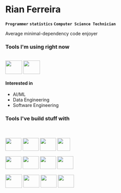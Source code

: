 # Rian Ferreira
**`Programmer`** **`statistics`** **`Computer Science Technician`**

Average minimal-dependency code enjoyer


### Tools I'm using right now
<div style="display: inline_block"><br>
  <img align="center" height="42" width="52" src="https://cdn.jsdelivr.net/gh/devicons/devicon/icons/python/python-original.svg" />
  <img align="center" height="42" width="52" src="https://cdn.jsdelivr.net/gh/devicons/devicon@latest/icons/r/r-original.svg" />
</div>


#### Interested in
  - AI/ML
  - Data Engineering
  - Software Engineering

### Tools I've build stuff with
 <div>
  <br>
  <br>
  <img align="center" height="40" width="50" src="https://cdn.jsdelivr.net/gh/devicons/devicon/icons/python/python-original.svg" />
  <img align="center" height="40" width="50" src="https://cdn.jsdelivr.net/gh/devicons/devicon/icons/pandas/pandas-original.svg" />
  <img align="center" height="40" width="50" src="https://cdn.jsdelivr.net/gh/devicons/devicon/icons/django/django-plain.svg" />
  <img align="center" height="40" src="https://cdn.jsdelivr.net/gh/devicons/devicon/icons/go/go-original.svg" />
  <br>
  <br>
  <img align="center" height="40" width="50" src="https://cdn.jsdelivr.net/gh/devicons/devicon/icons/typescript/typescript-plain.svg" />
  <img align="center" height="40" width="50" src="https://cdn.jsdelivr.net/gh/devicons/devicon/icons/react/react-original.svg" />
  <img align="center" height="40" width="50" src="https://cdn.jsdelivr.net/gh/devicons/devicon/icons/flask/flask-original.svg" />
  <img align="center" height="40" width="50" src="https://cdn.jsdelivr.net/gh/devicons/devicon/icons/selenium/selenium-original.svg" />
  <br>
  <br>
  <img align="center" height="42" width="52" src="https://cdn.jsdelivr.net/gh/devicons/devicon@latest/icons/r/r-original.svg" />
  <img align="center" height="40" width="50" src="https://cdn.jsdelivr.net/gh/devicons/devicon/icons/mysql/mysql-original.svg" />
  <img align="center" height="40" width="50" src="https://cdn.jsdelivr.net/gh/devicons/devicon/icons/postgresql/postgresql-plain.svg" />
  <img align="center" height="40" width="50" src="https://cdn.jsdelivr.net/gh/devicons/devicon/icons/firebase/firebase-plain.svg" />
</div>
